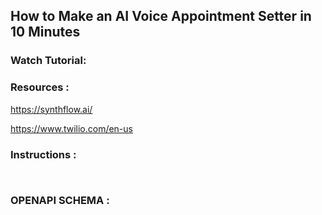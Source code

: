 ## How to Make an AI Voice Appointment Setter in 10 Minutes

### Watch Tutorial:

### Resources :

https://synthflow.ai/

https://www.twilio.com/en-us

### Instructions : 

```python



```

### OPENAPI SCHEMA :

```python


```
